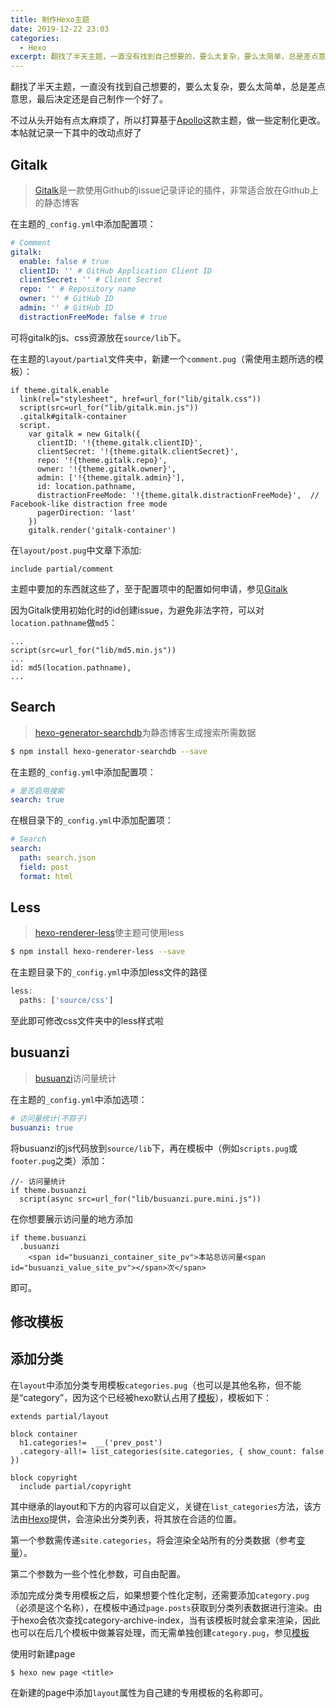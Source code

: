 ```yaml
---
title: 制作Hexo主题
date: 2019-12-22 23:03
categories:
  - Hexo
excerpt: 翻找了半天主题，一直没有找到自己想要的，要么太复杂，要么太简单，总是差点意思，最后决定还是自己制作一个...
---
```


翻找了半天主题，一直没有找到自己想要的，要么太复杂，要么太简单，总是差点意思，最后决定还是自己制作一个好了。

不过从头开始有点太麻烦了，所以打算基于[Apollo](https://github.com/pinggod/hexo-theme-apollo)这款主题，做一些定制化更改。本帖就记录一下其中的改动点好了

## Gitalk

> [Gitalk](https://gitalk.github.io)是一款使用Github的issue记录评论的插件，非常适合放在Github上的静态博客

在主题的`_config.yml`中添加配置项：

```yml
# Comment
gitalk:
  enable: false # true
  clientID: '' # GitHub Application Client ID
  clientSecret: '' # Client Secret
  repo: '' # Repository name
  owner: '' # GitHub ID
  admin: '' # GitHub ID
  distractionFreeMode: false # true
```

可将gitalk的js、css资源放在`source/lib`下。

在主题的`layout/partial`文件夹中，新建一个`comment.pug`（需使用主题所选的模板）：

```pug
if theme.gitalk.enable
  link(rel="stylesheet", href=url_for("lib/gitalk.css"))
  script(src=url_for("lib/gitalk.min.js"))
  .gitalk#gitalk-container
  script.
    var gitalk = new Gitalk({
      clientID: '!{theme.gitalk.clientID}',
      clientSecret: '!{theme.gitalk.clientSecret}',
      repo: '!{theme.gitalk.repo}',
      owner: '!{theme.gitalk.owner}',
      admin: ['!{theme.gitalk.admin}'],
      id: location.pathname,
      distractionFreeMode: '!{theme.gitalk.distractionFreeMode}',  // Facebook-like distraction free mode
      pagerDirection: 'last'
    })
    gitalk.render('gitalk-container')
```

在`layout/post.pug`中文章下添加:

```pug
include partial/comment
```

主题中要加的东西就这些了，至于配置项中的配置如何申请，参见[Gitalk](https://gitalk.github.io)

因为Gitalk使用初始化时的id创建issue，为避免非法字符，可以对`location.pathname`做`md5`：

```pug
...
script(src=url_for("lib/md5.min.js"))
...
id: md5(location.pathname),
...
```

## Search

> [hexo-generator-searchdb](https://github.com/theme-next/hexo-generator-searchdb)为静态博客生成搜索所需数据

```bash
$ npm install hexo-generator-searchdb --save
```

在主题的`_config.yml`中添加配置项：

```yml
# 是否启用搜索
search: true
```

在根目录下的`_config.yml`中添加配置项：

```yml
# Search
search:
  path: search.json
  field: post
  format: html
```

## Less

> [hexo-renderer-less](https://github.com/hexojs/hexo-renderer-less)使主题可使用less

```bash
$ npm install hexo-renderer-less --save
```

在主题目录下的`_config.yml`中添加less文件的路径

```js
less:
  paths: ['source/css']
```

至此即可修改css文件夹中的less样式啦

## busuanzi

> [busuanzi](https://busuanzi.ibruce.info/)访问量统计

在主题的`_config.yml`中添加选项：

```yml
# 访问量统计(不蒜子)
busuanzi: true
```

将busuanzi的js代码放到`source/lib`下，再在模板中（例如`scripts.pug`或`footer.pug`之类）添加：

```pug
//- 访问量统计
if theme.busuanzi
  script(async src=url_for("lib/busuanzi.pure.mini.js"))
```

在你想要展示访问量的地方添加

```pug
if theme.busuanzi
  .busuanzi
    <span id="busuanzi_container_site_pv">本站总访问量<span id="busuanzi_value_site_pv"></span>次</span>
```

即可。

## 修改模板

## 添加分类

在`layout`中添加分类专用模板`categories.pug`（也可以是其他名称，但不能是“category”，因为这个已经被hexo默认占用了[模板](https://hexo.io/zh-cn/docs/templates)），模板如下：

```pug
extends partial/layout

block container
  h1.categories!=  __('prev_post')
  .category-all!= list_categories(site.categories, { show_count: false })

block copyright
  include partial/copyright
```

其中继承的layout和下方的内容可以自定义，关键在`list_categories`方法，该方法由[Hexo](https://hexo.io/zh-cn/docs/helpers#list-categories)提供，会渲染出分类列表，将其放在合适的位置。

第一个参数需传递`site.categories`，将会渲染全站所有的分类数据（参考[变量](https://hexo.io/zh-cn/docs/variables)）。

第二个参数为一些个性化参数，可自由配置。

添加完成分类专用模板之后，如果想要个性化定制，还需要添加`category.pug`（必须是这个名称），在模板中通过`page.posts`获取到分类列表数据进行渲染。由于hexo会依次查找category-archive-index，当有该模板时就会拿来渲染，因此也可以在后几个模板中做兼容处理，而无需单独创建`category.pug`，参见[模板](https://hexo.io/zh-cn/docs/templates)

使用时新建page

```
$ hexo new page <title>
```

在新建的page中添加`layout`属性为自己建的专用模板的名称即可。